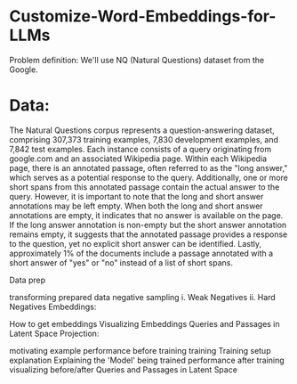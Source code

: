 # Customize-Word-Embeddings-for-LLMs



Problem definition:
We'll use NQ (Natural Questions) dataset from the Google.


# **Data:**
The Natural Questions corpus represents a question-answering dataset, comprising 307,373 training examples, 7,830 development examples, and 7,842 test examples. Each instance consists of a query originating from google.com and an associated Wikipedia page. Within each Wikipedia page, there is an annotated passage, often referred to as the "long answer," which serves as a potential response to the query. Additionally, one or more short spans from this annotated passage contain the actual answer to the query. However, it is important to note that the long and short answer annotations may be left empty. When both the long and short answer annotations are empty, it indicates that no answer is available on the page. If the long answer annotation is non-empty but the short answer annotation remains empty, it suggests that the annotated passage provides a response to the question, yet no explicit short answer can be identified. Lastly, approximately 1% of the documents include a passage annotated with a short answer of "yes" or "no" instead of a list of short spans.



Data prep

transforming prepared data
negative sampling
i. Weak Negatives
ii. Hard Negatives
Embeddings:

How to get embeddings
Visualizing Embeddings
Queries and Passages in Latent Space
Projection:

motivating example
performance before training
training
Training setup explanation
Explaining the 'Model' being trained
performance after training
visualizing before/after
Queries and Passages in Latent Space
